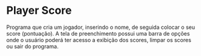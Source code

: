 # Player Score

Programa que cria um jogador, inserindo o nome, de seguida colocar o seu score (pontuação). A tela de preenchimento possui uma barra de opções onde o usuário poderá ter acesso a exibição dos scores, limpar os scores ou sair do programa.